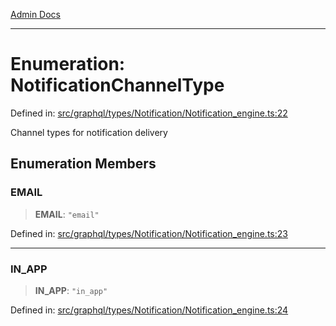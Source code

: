 [Admin Docs](/)

***

# Enumeration: NotificationChannelType

Defined in: [src/graphql/types/Notification/Notification\_engine.ts:22](https://github.com/Sourya07/talawa-api/blob/2dc82649c98e5346c00cdf926fe1d0bc13ec1544/src/graphql/types/Notification/Notification_engine.ts#L22)

Channel types for notification delivery

## Enumeration Members

### EMAIL

> **EMAIL**: `"email"`

Defined in: [src/graphql/types/Notification/Notification\_engine.ts:23](https://github.com/Sourya07/talawa-api/blob/2dc82649c98e5346c00cdf926fe1d0bc13ec1544/src/graphql/types/Notification/Notification_engine.ts#L23)

***

### IN\_APP

> **IN\_APP**: `"in_app"`

Defined in: [src/graphql/types/Notification/Notification\_engine.ts:24](https://github.com/Sourya07/talawa-api/blob/2dc82649c98e5346c00cdf926fe1d0bc13ec1544/src/graphql/types/Notification/Notification_engine.ts#L24)
